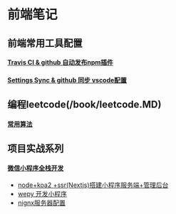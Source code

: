 # 前端笔记

## 前端常用工具配置

#### [Travis CI & github 自动发布npm插件](/book/TravisCI.MD)
#### [Settings Sync & github 同步 vscode配置](/book/vscode.MD)

## 编程leetcode(/book/leetcode.MD)


#### [常用算法](/book/algorithm.MD)

## 项目实战系列

#### [微信小程序全栈开发](/book/wechat-project-info.MD)
* [node+koa2 +ssr(Nextjs)搭建小程序服务端+管理后台](/book/koa2-serve.MD)
* [wepy 开发小程序](/book/wepy-app.MD)
* [nignx服务器配置](/book/nignx-config.MD)

